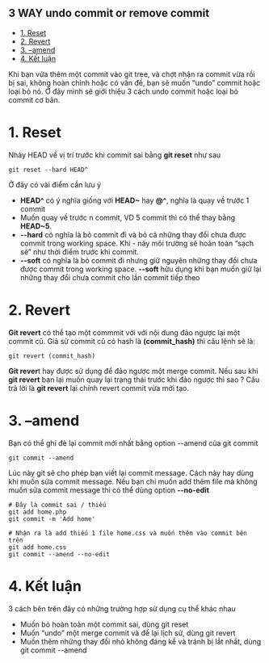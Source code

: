 3 WAY undo commit or remove commit
----------------------------------------------------------

- [1. Reset](#1-reset)
- [2. Revert](#2-revert)
- [3. –amend](#3-amend)
- [4. Kết luận](#4-kết-luận)


Khi bạn vừa thêm một commit vào git tree, và chợt nhận ra commit vừa rồi bị sai, không hoàn chỉnh hoặc có vấn đề, bạn sẽ muốn “undo” commit hoặc loại bỏ nó. Ở đây mình sẽ giới thiệu 3 cách undo commit hoặc loại bỏ commit cơ bản.

# 1. Reset

Nhảy HEAD về vị trí trước khi commit sai bằng **git reset** như sau

```shell
git reset --hard HEAD^
```

Ở đây có vài điểm cần lưu ý

- **HEAD^** có ý nghĩa giống với **HEAD~** hay **@^**, nghĩa là quay về trước 1 commit
- Muốn quay về trước n commit, VD 5 commit thì có thể thay bằng **HEAD~5**.
- **--hard** có nghĩa là bỏ commit đi và bỏ cả những thay đổi chưa được commit trong working space. Khi - này môi trường sẽ hoàn toàn “sạch sẽ” như thời điểm trước khi commit.
- **--soft** có nghĩa là bỏ commit đi nhưng giữ nguyên những thay đổi chưa được commit trong working space. **--soft** hữu dụng khi bạn muốn giữ lại những thay đổi chưa commit cho lần commit tiếp theo

# 2. Revert

**Git revert** có thể tạo một commmit với với nội dung đảo ngược lại một commit cũ. Giả sử commit cũ có hash là **(commit_hash)** thì câu lệnh sẽ là:

```shell
git revert (commit_hash)
```

**Git rever**t hay được sử dụng để đảo ngược một merge commit. Nếu sau khi **git revert** bạn lại muốn quay lại trạng thái trước khi đảo ngược thì sao ? Câu trả lời là **git revert** lại chính revert commit vừa mới tạo.

# 3. –amend

Bạn có thể ghi đè lại commit mới nhất bằng option --amend của git commit

```shell
git commit --amend
```

Lúc này git sẽ cho phép bạn viết lại commit message. Cách này hay dùng khi muốn sửa commit message. Nếu bạn chỉ muốn add thêm file mà không muốn sửa commit message thi có thể dùng option **--no-edit**

```shell
# Đây là commit sai / thiếu
git add home.php
git commit -m 'Add home'

# Nhận ra là add thiếu 1 file home.css và muốn thêm vào commit bên trên
git add home.css
git commit --amend --no-edit
```

# 4. Kết luận

3 cách bên trên đây có những trường hợp sử dụng cụ thể khác nhau

- Muốn bỏ hoàn toàn một commit sai, dùng git reset
- Muốn “undo” một merge commit và để lại lịch sử, dùng git revert
- Muốn thêm những thay đổi nhỏ không đáng kể và tránh bị lắt nhắt, dùng git commit --amend
